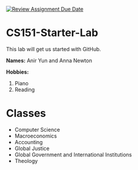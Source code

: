 [![Review Assignment Due Date](https://classroom.github.com/assets/deadline-readme-button-22041afd0340ce965d47ae6ef1cefeee28c7c493a6346c4f15d667ab976d596c.svg)](https://classroom.github.com/a/SaEpsRqx)
# CS151-Starter-Lab

This lab will get us started with GitHub.

**Names:** Anir Yun and Anna Newton

**Hobbies:**
1. Piano
2. Reading

# Classes

- Computer Science
- Macroeconomics
- Accounting
- Global Justice
- Global Government and International Institutions
- Theology